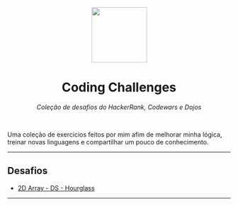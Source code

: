 
<div align="center">
  <a href="https://github.com/appalaszynski/javascript-exercises">
    <img src="https://user-images.githubusercontent.com/35331661/42527869-27757618-847a-11e8-92f0-ab671ea0d200.png" height="125px">
  </a>
  <h1>Coding Challenges</h1>
  <p>
    <em>Coleção de desafios do HackerRank, Codewars e Dojos</em>
  </p>
  <br>
</div>

Uma coleção de exercicios feitos por mim afim de melhorar minha lógica, treinar novas linguagens e compartilhar um pouco de conhecimento. 

---



## Desafios

- [2D Array - DS - Hourglass](https://www.hackerrank.com/challenges/2d-array/problem)


---


